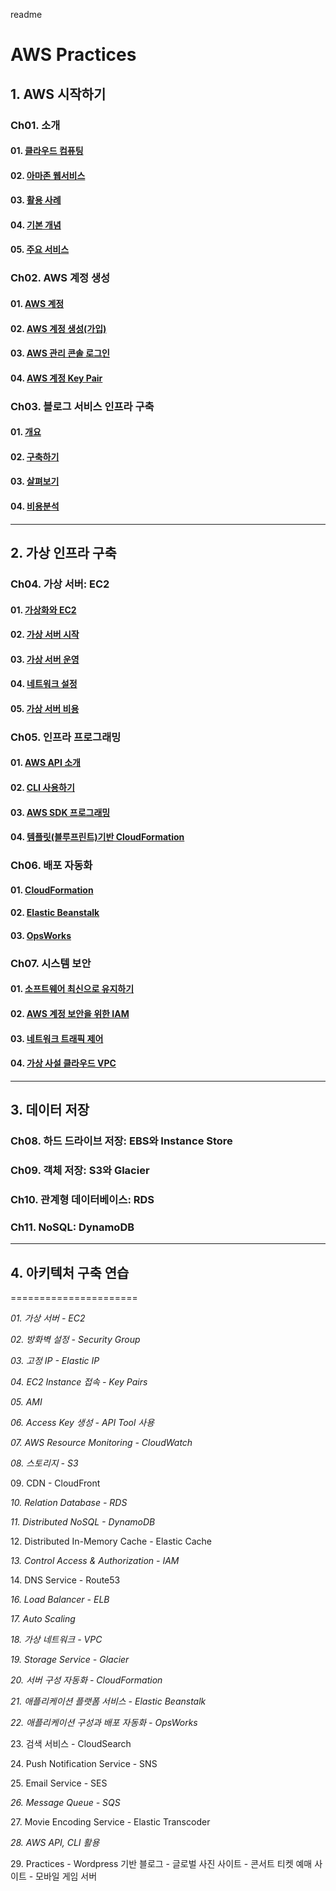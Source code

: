 readme

# AWS Practices

## 1. AWS 시작하기

### Ch01. 소개
#### 01\. [클라우드 컴퓨팅]()
#### 02\. [아마존 웹서비스]()
#### 03\. [활용 사례]()
#### 04\. [기본 개념]()
#### 05\. [주요 서비스]()

### Ch02. AWS 계정 생성
#### 01\. [AWS 계정]()
#### 02\. [AWS 계정 생성(가입)]()
#### 03\. [AWS 관리 콘솔 로그인]()
#### 04\. [AWS 계정 Key Pair]()

### Ch03. 블로그 서비스 인프라 구축
#### 01\. [개요]()
#### 02\. [구축하기]()
#### 03\. [살펴보기]()
#### 04\. [비용분석]()


---------------------------------------------------


## 2. 가상 인프라 구축

### Ch04. 가상 서버: EC2
#### 01\. [가상화와 EC2]()
#### 02\. [가상 서버 시작]()
#### 03\. [가상 서버 운영]()
#### 04\. [네트워크 설정]()
#### 05\. [가상 서버 비용]()

### Ch05. 인프라 프로그래밍
#### 01\. [AWS API 소개]()
#### 02\. [CLI 사용하기]()
#### 03\. [AWS SDK 프로그래밍]()
#### 04\. [템플릿(블루프린트)기반 CloudFormation]()

### Ch06. 배포 자동화
#### 01\. [CloudFormation]()
#### 02\. [Elastic Beanstalk]()
#### 03\. [OpsWorks]()

### Ch07. 시스템 보안
#### 01\. [소프트웨어 최신으로 유지하기]()
#### 02\. [AWS 계정 보안을 위한 IAM]()
#### 03\. [네트워크 트래픽 제어]()
#### 04\. [가상 사설 클라우드 VPC]()


---------------------------------------------------


## 3. 데이터 저장 

### Ch08. 하드 드라이브 저장: EBS와 Instance Store
### Ch09. 객체 저장: S3와 Glacier
### Ch10. 관계형 데이터베이스: RDS
### Ch11. NoSQL: DynamoDB


---------------------------------------------------


## 4. 아키텍처 구축 연습














======================

*01\. 가상 서버 - EC2*

*02\. 방화벽 설정 - Security Group*

*03\. 고정 IP - Elastic IP*

*04\. EC2 Instance 접속 - Key Pairs*

*05\. AMI*

*06\. Access Key 생성 - API Tool 사용*

*07\. AWS Resource Monitoring - CloudWatch*

*08\. 스토리지 - S3*

09\. CDN - CloudFront

*10\. Relation Database - RDS*

*11\. Distributed NoSQL - DynamoDB*

12\. Distributed In-Memory Cache - Elastic Cache

*13\. Control Access & Authorization - IAM*

14\. DNS Service - Route53

*16\. Load Balancer - ELB*

*17\. Auto Scaling*

*18\. 가상 네트워크 - VPC*

*19\. Storage Service - Glacier*

*20\. 서버 구성 자동화 - CloudFormation*

*21\. 애플리케이션 플랫폼 서비스 - Elastic Beanstalk*

*22\. 애플리케이션 구성과 배포 자동화 - OpsWorks*

23\. 검색 서비스 - CloudSearch

24\. Push Notification Service - SNS

25\. Email Service - SES

*26\. Message Queue - SQS*

27\. Movie Encoding Service - Elastic Transcoder

*28\. AWS API, CLI 활용*

29\. Practices
\- Wordpress 기반 블로그 
\- 글로벌 사진 사이트
\- 콘서트 티켓 예매 사이트
\- 모바일 게임 서버